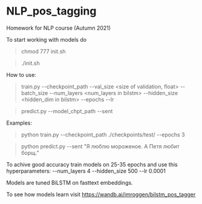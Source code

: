 # NLP_pos_tagging
Homework for NLP course (Autumn 2021)

To start working with models do
> chmod 777 init.sh

> ./init.sh

How to use:
> train.py --checkpoint_path <where save checkpoints> --val_size <size of validation, float> --batch_size <batch size> --num_layers <num_layers in bilstm> --hidden_size <hidden_dim in bilstm>  --epochs <number of epochs> --lr <lr for optimizer>

> predict.py --model_chpt_path <path to checkpoint> --sent <your sentence>

Examples:
> python train.py --checkpoint_path ./checkpoints/test/ --epochs 3

> python predict.py --sent "Я люблю мороженое. А Петя любит борщ."
    
To achive good accuracy train models on 25-35 epochs and use this hyperparameters: --num_layers 4 --hidden_size 500 --lr 0.0001

Models are tuned BiLSTM on fasttext embeddings.
    
To see how models learn visit https://wandb.ai/imroggen/bilstm_pos_tagger
